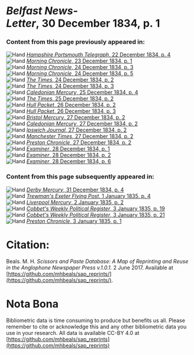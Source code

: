 # *Belfast News-Letter*, 30 December 1834, p. 1  
  
### Content from this page previously appeared in:  
![Hand](http://scissorsandpaste.net/wp-content/uploads/2017/06/smallhandpointer.png) [*Hampshire Portsmouth Telegraph*, 22 December 1834, p. 4](https://mhbeals.github.io/sap_html/Hampshire-Portsmouth-Telegraph/Hampshire-Portsmouth-Telegraph-22-December-1834-p-4)  
![Hand](http://scissorsandpaste.net/wp-content/uploads/2017/06/smallhandpointer.png) [*Morning Chronicle*, 23 December 1834, p. 1](https://mhbeals.github.io/sap_html/Morning-Chronicle/Morning-Chronicle-23-December-1834-p-1)  
![Hand](http://scissorsandpaste.net/wp-content/uploads/2017/06/smallhandpointer.png) [*Morning Chronicle*, 24 December 1834, p. 3](https://mhbeals.github.io/sap_html/Morning-Chronicle/Morning-Chronicle-24-December-1834-p-3)  
![Hand](http://scissorsandpaste.net/wp-content/uploads/2017/06/smallhandpointer.png) [*Morning Chronicle*, 24 December 1834, p. 5](https://mhbeals.github.io/sap_html/Morning-Chronicle/Morning-Chronicle-24-December-1834-p-5)  
![Hand](http://scissorsandpaste.net/wp-content/uploads/2017/06/smallhandpointer.png) [*The Times*, 24 December 1834, p. 2](https://mhbeals.github.io/sap_html/The-Times/The-Times-24-December-1834-p-2)  
![Hand](http://scissorsandpaste.net/wp-content/uploads/2017/06/smallhandpointer.png) [*The Times*, 24 December 1834, p. 3](https://mhbeals.github.io/sap_html/The-Times/The-Times-24-December-1834-p-3)  
![Hand](http://scissorsandpaste.net/wp-content/uploads/2017/06/smallhandpointer.png) [*Caledonian Mercury*, 25 December 1834, p. 4](https://mhbeals.github.io/sap_html/Caledonian-Mercury/Caledonian-Mercury-25-December-1834-p-4)  
![Hand](http://scissorsandpaste.net/wp-content/uploads/2017/06/smallhandpointer.png) [*The Times*, 25 December 1834, p. 2](https://mhbeals.github.io/sap_html/The-Times/The-Times-25-December-1834-p-2)  
![Hand](http://scissorsandpaste.net/wp-content/uploads/2017/06/smallhandpointer.png) [*Hull Packet*, 26 December 1834, p. 2](https://mhbeals.github.io/sap_html/Hull-Packet/Hull-Packet-26-December-1834-p-2)  
![Hand](http://scissorsandpaste.net/wp-content/uploads/2017/06/smallhandpointer.png) [*Hull Packet*, 26 December 1834, p. 3](https://mhbeals.github.io/sap_html/Hull-Packet/Hull-Packet-26-December-1834-p-3)  
![Hand](http://scissorsandpaste.net/wp-content/uploads/2017/06/smallhandpointer.png) [*Bristol Mercury*, 27 December 1834, p. 2](https://mhbeals.github.io/sap_html/Bristol-Mercury/Bristol-Mercury-27-December-1834-p-2)  
![Hand](http://scissorsandpaste.net/wp-content/uploads/2017/06/smallhandpointer.png) [*Caledonian Mercury*, 27 December 1834, p. 2](https://mhbeals.github.io/sap_html/Caledonian-Mercury/Caledonian-Mercury-27-December-1834-p-2)  
![Hand](http://scissorsandpaste.net/wp-content/uploads/2017/06/smallhandpointer.png) [*Ipswich Journal*, 27 December 1834, p. 2](https://mhbeals.github.io/sap_html/Ipswich-Journal/Ipswich-Journal-27-December-1834-p-2)  
![Hand](http://scissorsandpaste.net/wp-content/uploads/2017/06/smallhandpointer.png) [*Manchester Times*, 27 December 1834, p. 2](https://mhbeals.github.io/sap_html/Manchester-Times/Manchester-Times-27-December-1834-p-2)  
![Hand](http://scissorsandpaste.net/wp-content/uploads/2017/06/smallhandpointer.png) [*Preston Chronicle*, 27 December 1834, p. 2](https://mhbeals.github.io/sap_html/Preston-Chronicle/Preston-Chronicle-27-December-1834-p-2)  
![Hand](http://scissorsandpaste.net/wp-content/uploads/2017/06/smallhandpointer.png) [*Examiner*, 28 December 1834, p. 1](https://mhbeals.github.io/sap_html/Examiner/Examiner-28-December-1834-p-1)  
![Hand](http://scissorsandpaste.net/wp-content/uploads/2017/06/smallhandpointer.png) [*Examiner*, 28 December 1834, p. 2](https://mhbeals.github.io/sap_html/Examiner/Examiner-28-December-1834-p-2)  
![Hand](http://scissorsandpaste.net/wp-content/uploads/2017/06/smallhandpointer.png) [*Examiner*, 28 December 1834, p. 6](https://mhbeals.github.io/sap_html/Examiner/Examiner-28-December-1834-p-6)  
  
### Content from this page subsequently appeared in:  
![Hand](http://scissorsandpaste.net/wp-content/uploads/2017/06/smallhandpointer.png) [*Derby Mercury*, 31 December 1834, p. 4](https://mhbeals.github.io/sap_html/Derby-Mercury/Derby-Mercury-31-December-1834-p-4)  
![Hand](http://scissorsandpaste.net/wp-content/uploads/2017/06/smallhandpointer.png) [*Trewman's Exeter Flying Post*, 1 January 1835, p. 4](https://mhbeals.github.io/sap_html/Trewman's-Exeter-Flying-Post/Trewman's-Exeter-Flying-Post-1-January-1835-p-4)  
![Hand](http://scissorsandpaste.net/wp-content/uploads/2017/06/smallhandpointer.png) [*Liverpool Mercury*, 2 January 1835, p. 2](https://mhbeals.github.io/sap_html/Liverpool-Mercury/Liverpool-Mercury-2-January-1835-p-2)  
![Hand](http://scissorsandpaste.net/wp-content/uploads/2017/06/smallhandpointer.png) [*Cobbet's Weekly Political Register*, 3 January 1835, p. 19](https://mhbeals.github.io/sap_html/Cobbet's-Weekly-Political-Register/Cobbet's-Weekly-Political-Register-3-January-1835-p-19)  
![Hand](http://scissorsandpaste.net/wp-content/uploads/2017/06/smallhandpointer.png) [*Cobbet's Weekly Political Register*, 3 January 1835, p. 21](https://mhbeals.github.io/sap_html/Cobbet's-Weekly-Political-Register/Cobbet's-Weekly-Political-Register-3-January-1835-p-21)  
![Hand](http://scissorsandpaste.net/wp-content/uploads/2017/06/smallhandpointer.png) [*Preston Chronicle*, 3 January 1835, p. 1](https://mhbeals.github.io/sap_html/Preston-Chronicle/Preston-Chronicle-3-January-1835-p-1)  


# Citation: 

Beals. M. H. *Scissors and Paste Database: A Map of Reprinting and Reuse in the Anglophone Newspaper Press v.1.0.1.* 2 June 2017. Available at [https://github.com/mhbeals/sap_reprints/](https://github.com/mhbeals/sap_reprints/). 

# Nota Bona

Bibliometric data is time consuming to produce but benefits us all. Please remember to cite or acknowledge this and any other bibliometric data you use in your research. All data is available CC-BY 4.0 at [https://github.com/mhbeals/sap_reprints](https://github.com/mhbeals/sap_reprints)